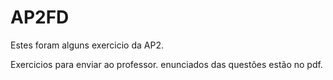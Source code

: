 # AP2FD
Estes foram alguns exercicio da AP2.

Exercicios para enviar ao professor. enunciados das questões estão no pdf.
